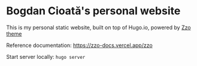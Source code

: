 # Bogdan Cioată's personal website

This is my personal static website, built on top of Hugo.io, powered by [Zzo theme](https://github.com/zzossig/hugo-theme-zzo)

Reference documentation: https://zzo-docs.vercel.app/zzo

Start server locally: `hugo server`
